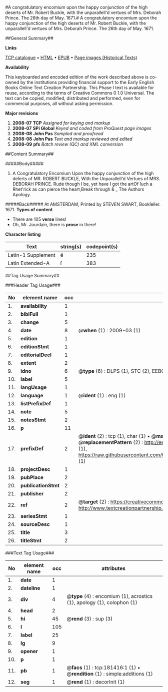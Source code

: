 #A congratulatory encomium upon the happy conjunction of the high deserts of Mr. Robert Buckle, with the unparallell'd vertues of Mrs. Deborah Prince. The 26th day of May. 1671.#
A congratulatory encomium upon the happy conjunction of the high deserts of Mr. Robert Buckle, with the unparallell'd vertues of Mrs. Deborah Prince. The 26th day of May. 1671.

##General Summary##

**Links**

[TCP catalogue](http://www.ota.ox.ac.uk/tcp/)  • 
[HTML](http://tei.it.ox.ac.uk/tcp/Texts-HTML/free/B02/B02333.html)  • 
[EPUB](http://tei.it.ox.ac.uk/tcp/Texts-EPUB/free/B02/B02333.epub) • 
[Page images (Historical Texts)](https://data.historicaltexts.jisc.ac.uk/view?pubId=eebo-99886907e&pageId=eebo-99886907e-181416-1)

**Availability**

This keyboarded and encoded edition of the
	       work described above is co-owned by the institutions
	       providing financial support to the Early English Books
	       Online Text Creation Partnership. This Phase I text is
	       available for reuse, according to the terms of Creative
	       Commons 0 1.0 Universal. The text can be copied,
	       modified, distributed and performed, even for
	       commercial purposes, all without asking permission.

**Major revisions**

1. __2008-07__ __TCP__ *Assigned for keying and markup*
1. __2008-07__ __SPi Global__ *Keyed and coded from ProQuest page images*
1. __2008-08__ __John Pas__ *Sampled and proofread*
1. __2008-08__ __John Pas__ *Text and markup reviewed and edited*
1. __2008-09__ __pfs__ *Batch review (QC) and XML conversion*

##Content Summary##

#####Body#####

1. A Congratulatory Encomium Upon the happy conjunction of the high deſerts of MR. ROBERT BUCKLE, With the Unparallell'd Vertues of MRS. DEBORAH PRINCE.
Rude though I be, yet have I got the artOf ſuch a Rhet'rick as can pierce the heart,Break through & 
    _ The Authors Apology.

#####Back#####
At AMSTERDAM, Printed by STEVEN SWART, Bookſeller. 1671.
**Types of content**

  * There are 105 **verse** lines!
  * Oh, Mr. Jourdain, there is **prose** in there!

**Character listing**


|Text|string(s)|codepoint(s)|
|---|---|---|
|Latin-1 Supplement|ë|235|
|Latin Extended-A|ſ|383|

##Tag Usage Summary##

###Header Tag Usage###

|No|element name|occ|attributes|
|---|---|---|---|
|1.|__availability__|1||
|2.|__biblFull__|1||
|3.|__change__|5||
|4.|__date__|8| @__when__ (1) : 2009-03 (1)|
|5.|__edition__|1||
|6.|__editionStmt__|1||
|7.|__editorialDecl__|1||
|8.|__extent__|2||
|9.|__idno__|6| @__type__ (6) : DLPS (1), STC (2), EEBO-CITATION (1), PROQUEST (1), VID (1)|
|10.|__label__|5||
|11.|__langUsage__|1||
|12.|__language__|1| @__ident__ (1) : eng (1)|
|13.|__listPrefixDef__|1||
|14.|__note__|5||
|15.|__notesStmt__|2||
|16.|__p__|11||
|17.|__prefixDef__|2| @__ident__ (2) : tcp (1), char (1)  •  @__matchPattern__ (2) : ([0-9\-]+):([0-9IVX]+) (1), (.+) (1)  •  @__replacementPattern__ (2) : http://eebo.chadwyck.com/downloadtiff?vid=$1&page=$2 (1), https://raw.githubusercontent.com/textcreationpartnership/Texts/master/tcpchars.xml#$1 (1)|
|18.|__projectDesc__|1||
|19.|__pubPlace__|2||
|20.|__publicationStmt__|2||
|21.|__publisher__|2||
|22.|__ref__|2| @__target__ (2) : https://creativecommons.org/publicdomain/zero/1.0/ (1), http://www.textcreationpartnership.org/docs/. (1)|
|23.|__seriesStmt__|1||
|24.|__sourceDesc__|1||
|25.|__title__|3||
|26.|__titleStmt__|2||


###Text Tag Usage###

|No|element name|occ|attributes|
|---|---|---|---|
|1.|__date__|1||
|2.|__dateline__|1||
|3.|__div__|4| @__type__ (4) : encomium (1), acrostics (1), apology (1), colophon (1)|
|4.|__head__|2||
|5.|__hi__|45| @__rend__ (3) : sup (3)|
|6.|__l__|105||
|7.|__label__|25||
|8.|__lg__|9||
|9.|__opener__|1||
|10.|__p__|1||
|11.|__pb__|1| @__facs__ (1) : tcp:181416:1 (1)  •  @__rendition__ (1) : simple:additions (1)|
|12.|__seg__|1| @__rend__ (1) : decorInit (1)|
